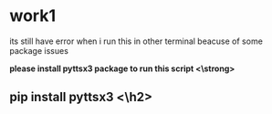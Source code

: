 # work1
its still have error when i run this in other terminal beacuse of some package issues

<strong>please install pyttsx3 package to run this script <\strong>
  <h2>pip install pyttsx3 <\h2>
